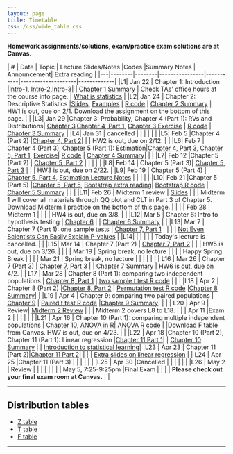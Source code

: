 ```yaml
---
layout: page
title: Timetable
css: /css/wide_table.css
---
```


**Homework assignments/solutions, exam/practice exam solutions are at Canvas.** 


| # | Date | Topic    | Lecture Slides/Notes         |Codes      |Summary Notes  | Announcement| Extra reading |
|---|--------|--------|----------------|-----------|--------------------|-------------|
|L1| Jan 22 | Chapter 1: Introduction  |[Intro-1](https://github.com/dzwang91/stat324/raw/gh-pages/lectures/stat324intro1.pdf), [Intro-2](https://github.com/dzwang91/stat324/raw/gh-pages/lectures/stat324intro2.pptx),[Intro-3](https://github.com/dzwang91/stat324/raw/gh-pages/lectures/stat324intro3.pdf)|      | [Chapter 1 Summary](https://github.com/dzwang91/stat324/raw/gh-pages/notessummary/Chapter1notes.pdf) | Check TAs' office hours at the course info page.   |  [What is statistics](https://github.com/dzwang91/stat371/raw/gh-pages/extrareading/what-is-statistics.pdf)     |
|L2| Jan 24 | Chapter 2: Descriptive Statistics  |[Slides](https://github.com/dzwang91/stat324/raw/gh-pages/lectures/chapter2.pdf), [Examples](https://github.com/dzwang91/stat324/raw/gh-pages/lectures/chapter2-examples.pptx) | [R code](https://github.com/dzwang91/stat324/raw/gh-pages/R/chapter2R.txt)  | [Chapter 2 Summary](https://github.com/dzwang91/stat324/raw/gh-pages/notessummary/Chapter2notes.pdf) |   HW1 is out, due on 2/1. Download the assignment on the bottom of this page.   |     |
|L3| Jan 29 |Chapter 3: Probability, Chapter 4 (Part 1): RVs and Distributions| [Chapter 3](https://github.com/dzwang91/stat324/raw/gh-pages/lectures/chapter3.pdf),[Chapter 4, Part 1](https://github.com/dzwang91/stat324/raw/gh-pages/lectures/chapter4-1.pdf), [Chapter 3 Exercise](https://github.com/dzwang91/stat324/raw/gh-pages/lectures/Chapter3exercise.pptx)   | [R code](https://github.com/dzwang91/stat324/raw/gh-pages/R/chapter3R.txt)  |  [Chapter 3 Summary](https://github.com/dzwang91/stat324/raw/gh-pages/notessummary/Chapter3notes.pdf)   |
|L4| Jan 31 | cancelled |   |    |    |      |    |
|L5| Feb 5 |Chapter 4 (Part 2)  |[Chapter 4, Part 2](https://github.com/dzwang91/stat324/raw/gh-pages/lectures/chapter4-2.pdf)|  | |  HW2 is out, due on 2/12.  |      |
|L6| Feb 7 | Chapter 4 (Part 3), Chapter 5 (Part 1): Estimation|[Chapter 4, Part 3](https://github.com/dzwang91/stat324/raw/gh-pages/lectures/chapter4-2.pdf), [Chapter 5, Part 1](https://github.com/dzwang91/stat324/raw/gh-pages/lectures/chapter5-1.pdf), [Exercise](https://github.com/dzwang91/stat324/raw/gh-pages/lectures/Chapter4exercise.pdf)| [R code](https://github.com/dzwang91/stat324/raw/gh-pages/R/chapter4R.txt)   |  [Chapter 4 Summary](https://github.com/dzwang91/stat324/raw/gh-pages/notessummary/Chapter4notes.pdf)|      |      |
|L7| Feb 12 |Chapter 5 (Part 2) | [Chapter 5, Part 2](https://github.com/dzwang91/stat324/raw/gh-pages/lectures/chapter5-2.pdf) |    |    |    |      |
|L8| Feb 14 | Chapter 5 (Part 3)| [Chapter 5, Part 3](https://github.com/dzwang91/stat324/raw/gh-pages/lectures/chapter5-3.pdf)    |    |    |  HW3 is out, due on 2/22.    |
|L9| Feb 19 | Chapter 5 (Part 4) | [Chapter 5, Part 4](https://github.com/dzwang91/stat324/raw/gh-pages/lectures/chapter5-4.pdf), [Estimation Lecture Notes](https://github.com/dzwang91/stat324/raw/gh-pages/lectures/Estimation.pdf)  |    |  |      |   |
|L10| Feb 21 |Chapter 5 (Part 5) |[Chapter 5, Part 5](https://github.com/dzwang91/stat324/raw/gh-pages/lectures/chapter5-5.pdf), [Bootstrap extra reading](https://github.com/dzwang91/stat324/raw/gh-pages/notessummary/Bootstrap.pdf)| [Bootstrap R code](https://github.com/dzwang91/stat324/raw/gh-pages/R/Bootstrap.R) | [Chapter 5 Summary](https://github.com/dzwang91/stat324/raw/gh-pages/notessummary/Chapter5notes.pdf)  |       |      |
|L11| Feb 26 | Midterm 1 review | [Slides](https://github.com/dzwang91/stat324/raw/gh-pages/lectures/Midterm1review.pdf)  |     |       |  Midterm 1 will cover all materials through QQ plot and CLT in Part 3 of Chapter 5. Download Midterm 1 practice on the bottom of this page. |   |
|  | Feb 28 | Midterm 1 |    |   |   |  HW4 is out, due on 3/8.    |      |
|L12| Mar 5 | Chapter 6: Intro to hypothesis testing | [Chapter 6](https://github.com/dzwang91/stat324/raw/gh-pages/lectures/chapter6.pdf)  |  |  [Chapter 6 Summary](https://github.com/dzwang91/stat324/raw/gh-pages/notessummary/Chapter6notes.pdf)  |      |
|L13| Mar 7 | Chapter 7 (Part 1): one sample tests  |  [Chapter 7, Part 1](https://github.com/dzwang91/stat324/raw/gh-pages/lectures/chapter7-1.pdf)  |  |   |   |  [Not Even Scientists Can Easily Explain P-values](https://fivethirtyeight.com/features/not-even-scientists-can-easily-explain-p-values/)    |
|L14| | | |   |   |  Today's lecture is cancelled.    |      |
|L15| Mar 14 | Chapter 7 (Part 2) | [Chapter 7, Part 2](https://github.com/dzwang91/stat324/raw/gh-pages/lectures/chapter7-2.pdf)  |   |  |   HW5 is out, due on 3/26.   |      |
| | Mar 19 | Spring break, no lecture | |    |      |   Happy Spring Break   |      |
| | Mar 21 | Spring break, no lecture |   |       |      |      |      |
| L16   | Mar 26 | Chapter 7 (Part 3)  |  [Chapter 7, Part 3](https://github.com/dzwang91/stat324/raw/gh-pages/lectures/chapter7-3.pdf)      |      |  [Chapter 7 Summary](https://github.com/dzwang91/stat324/raw/gh-pages/notessummary/chapter7summary.pdf)    |  HW6 is out, due on 4/2.   |
| L17 | Mar 28 | Chapter 8 (Part 1): comparing two independent populations | [Chapter 8, Part 1](https://github.com/dzwang91/stat324/raw/gh-pages/lectures/chapter8-1.pdf)        |  [two sample t test R code](https://github.com/dzwang91/stat324/raw/gh-pages/R/twosample.R)    |     |      |
|L18 | Apr 2 | Chapter 8 (Part 2) |[Chapter 8, Part 2](https://github.com/dzwang91/stat324/raw/gh-pages/lectures/chapter8-2.pdf) | [Permutation test R code](https://github.com/dzwang91/stat324/raw/gh-pages/R/permutation.R)  |[Chapter 8 Summary](https://github.com/dzwang91/stat324/raw/gh-pages/notessummary/Chapter8notes.pdf)|      |
|L19 | Apr 4 | Chapter 9: comparing two paired populations | [Chapter 9](https://github.com/dzwang91/stat324/raw/gh-pages/lectures/chapter9.pdf)   |  [Paired t test R code](https://github.com/dzwang91/stat324/raw/gh-pages/R/paired.R)  |[Chapter 9 Summary](https://github.com/dzwang91/stat324/raw/gh-pages/notessummary/Chapter9notes.pdf)|   |  |
| L20  | Apr 9 | Review| [Midterm 2 Review](https://github.com/dzwang91/stat324/raw/gh-pages/lectures/Midterm2review.pdf)    |      |   |  Midterm 2 covers L8 to L18.    |
|  | Apr 11 |Exam 2 |      |     |   |  |  |
|L21 | Apr 16 | Chapter 10 (Part 1): comparing multiple independent populations |   [Chapter 10](https://github.com/dzwang91/stat324/raw/gh-pages/lectures/chapter10.pdf),   [ANOVA in R](https://github.com/dzwang91/stat324/raw/gh-pages/lectures/ANOVAinR.pdf)|  [ANOVA R code](https://github.com/dzwang91/stat324/raw/gh-pages/R/anova.R)   |  |Download F table from Canvas. HW7 is out, due on 4/23. |  |
|L22 | Apr 18 |Chapter 10 (Part 2), Chapter 11 (Part 1): Linear regression |[Chapter 11 Part 1](https://github.com/dzwang91/stat324/raw/gh-pages/lectures/chapter11-1.pdf)|   | [Chapter 10 Summary](https://github.com/dzwang91/stat324/raw/gh-pages/notessummary/chapter10notes.pdf)  |  | [Introduction to statistical learning](https://github.com/dzwang91/stat324/raw/gh-pages/lectures/introSL.pdf)|
|L23 | Apr 23 | Chapter 11 (Part 2)|[Chapter 11 Part 2](https://github.com/dzwang91/stat324/raw/gh-pages/lectures/chapter11-2.pdf)|     |  |  | [Extra slides on linear regression](https://github.com/dzwang91/stat324/raw/gh-pages/lectures/extraLRslides.pdf)    |
| L24 | Apr 25 |Chapter 11 (Part 3) |       |  |  |  |  |
|L25 | Apr 30 |Cancelled |  |     |   |  |  |
|L26 | May 2 | Review  |        |     |    |  |  |
| | May 5, 7:25-9:25pm  |Final Exam |         |     |    | **Please check out your final exam room at Canvas.**  |  |

-----------------------------------------------------------------------------------------------
## Distribution tables

- [Z table](https://github.com/dzwang91/stat324/raw/gh-pages/distributiontables/Ztable.pdf   )
- [T table](https://github.com/dzwang91/stat324/raw/gh-pages/distributiontables/T-table.pdf)
- [F table](https://github.com/dzwang91/stat324/raw/gh-pages/distributiontables/F-table.pdf)

-------------------------------------------------------------------------------------------------











